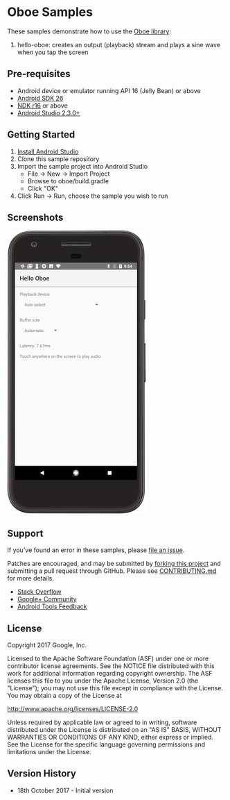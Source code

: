 Oboe Samples
==============
These samples demonstrate how to use the [Oboe library](https://github.com/google/oboe):

1. hello-oboe: creates an output (playback) stream and plays a
sine wave when you tap the screen

Pre-requisites
-------------
* Android device or emulator running API 16 (Jelly Bean) or above
* [Android SDK 26](https://developer.android.com/about/versions/oreo/android-8.0-migration.html#ptb)
* [NDK r16](https://developer.android.com/ndk/downloads/index.html) or above
* [Android Studio 2.3.0+](https://developer.android.com/studio/index.html)

Getting Started
---------------
1. [Install Android Studio](https://developer.android.com/studio/index.html)
1. Clone this sample repository
1. Import the sample project into Android Studio
    - File -> New -> Import Project
    - Browse to oboe/build.gradle
    - Click "OK"
1. Click Run -> Run, choose the sample you wish to run

Screenshots
-----------
![hello-oboe-screenshot](hello-oboe-screenshot.png)

Support
-------
If you've found an error in these samples, please [file an issue](https://github.com/googlesamples/android-audio-high-performance/issues/new).

Patches are encouraged, and may be submitted by [forking this project](https://github.com/googlesamples/android-audio-high-performance/fork) and
submitting a pull request through GitHub. Please see [CONTRIBUTING.md](../CONTRIBUTING.md) for more details.

- [Stack Overflow](http://stackoverflow.com/questions/tagged/android-ndk)
- [Google+ Community](https://plus.google.com/communities/105153134372062985968)
- [Android Tools Feedback](http://tools.android.com/feedback)


License
-------
Copyright 2017 Google, Inc.

Licensed to the Apache Software Foundation (ASF) under one or more contributor
license agreements.  See the NOTICE file distributed with this work for
additional information regarding copyright ownership.  The ASF licenses this
file to you under the Apache License, Version 2.0 (the "License"); you may not
use this file except in compliance with the License.  You may obtain a copy of
the License at

http://www.apache.org/licenses/LICENSE-2.0

Unless required by applicable law or agreed to in writing, software
distributed under the License is distributed on an "AS IS" BASIS, WITHOUT
WARRANTIES OR CONDITIONS OF ANY KIND, either express or implied.  See the
License for the specific language governing permissions and limitations under
the License.

Version History
---------------
- 18th October 2017 - Initial version